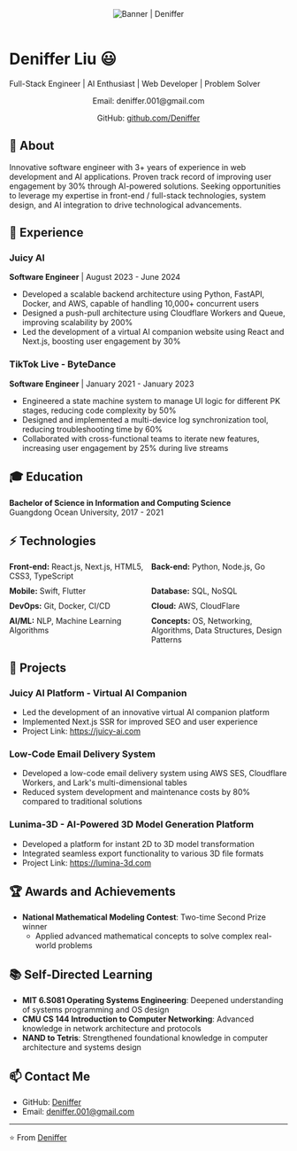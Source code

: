 <div align="center"><img alt="Banner | Deniffer" src="https://i.imgur.com/34fiEUG.gif" /></div>

<br>

# Deniffer Liu 😃

Full-Stack Engineer | AI Enthusiast | Web Developer | Problem Solver

<div align="center">
  <p>Email: deniffer.001@gmail.com</p>
  <p>GitHub: <a href="https://github.com/Deniffer">github.com/Deniffer</a></p>
</div>

## 🧐 About

Innovative software engineer with 3+ years of experience in web development and AI applications. Proven track record of improving user engagement by 30% through AI-powered solutions. Seeking opportunities to leverage my expertise in front-end / full-stack technologies, system design, and AI integration to drive technological advancements.

## 🚀 Experience

<div style="margin-bottom: 20px;">
  <h3>Juicy AI</h3>
  <p><strong>Software Engineer</strong> | August 2023 - June 2024</p>
  <ul>
    <li>Developed a scalable backend architecture using Python, FastAPI, Docker, and AWS, capable of handling 10,000+ concurrent users</li>
    <li>Designed a push-pull architecture using Cloudflare Workers and Queue, improving scalability by 200%</li>
    <li>Led the development of a virtual AI companion website using React and Next.js, boosting user engagement by 30%</li>
  </ul>
</div>

<div style="margin-bottom: 20px;">
  <h3>TikTok Live - ByteDance</h3>
  <p><strong>Software Engineer</strong> | January 2021 - January 2023</p>
  <ul>
    <li>Engineered a state machine system to manage UI logic for different PK stages, reducing code complexity by 50%</li>
    <li>Designed and implemented a multi-device log synchronization tool, reducing troubleshooting time by 60%</li>
    <li>Collaborated with cross-functional teams to iterate new features, increasing user engagement by 25% during live streams</li>
  </ul>
</div>

## 🎓 Education

**Bachelor of Science in Information and Computing Science**  
Guangdong Ocean University, 2017 - 2021

## ⚡ Technologies

<div style="display: grid; grid-template-columns: repeat(2, 1fr); gap: 10px;">
  <div><strong>Front-end:</strong> React.js, Next.js, HTML5, CSS3, TypeScript</div>
  <div><strong>Back-end:</strong> Python, Node.js, Go</div>
  <div><strong>Mobile:</strong> Swift, Flutter</div>
  <div><strong>Database:</strong> SQL, NoSQL</div>
  <div><strong>DevOps:</strong> Git, Docker, CI/CD</div>
  <div><strong>Cloud:</strong> AWS, CloudFlare</div>
  <div><strong>AI/ML:</strong> NLP, Machine Learning Algorithms</div>
  <div><strong>Concepts:</strong> OS, Networking, Algorithms, Data Structures, Design Patterns</div>
</div>

## 🚀 Projects

<div style="margin-bottom: 20px;">
  <h3>Juicy AI Platform - Virtual AI Companion</h3>
  <ul>
    <li>Led the development of an innovative virtual AI companion platform</li>
    <li>Implemented Next.js SSR for improved SEO and user experience</li>
    <li>Project Link: <a href="https://juicy-ai.com">https://juicy-ai.com</a></li>
  </ul>
</div>

<div style="margin-bottom: 20px;">
  <h3>Low-Code Email Delivery System</h3>
  <ul>
    <li>Developed a low-code email delivery system using AWS SES, Cloudflare Workers, and Lark's multi-dimensional tables</li>
    <li>Reduced system development and maintenance costs by 80% compared to traditional solutions</li>
  </ul>
</div>

<div style="margin-bottom: 20px;">
  <h3>Lunima-3D - AI-Powered 3D Model Generation Platform</h3>
  <ul>
    <li>Developed a platform for instant 2D to 3D model transformation</li>
    <li>Integrated seamless export functionality to various 3D file formats</li>
    <li>Project Link: <a href="https://lumina-3d.com">https://lumina-3d.com</a></li>
  </ul>
</div>

## 🏆 Awards and Achievements

- **National Mathematical Modeling Contest**: Two-time Second Prize winner
  - Applied advanced mathematical concepts to solve complex real-world problems

## 📚 Self-Directed Learning

- **MIT 6.S081 Operating Systems Engineering**: Deepened understanding of systems programming and OS design
- **CMU CS 144 Introduction to Computer Networking**: Advanced knowledge in network architecture and protocols
- **NAND to Tetris**: Strengthened foundational knowledge in computer architecture and systems design

## 📫 Contact Me

- GitHub: [Deniffer](https://github.com/Deniffer)
- Email: deniffer.001@gmail.com

---

⭐️ From [Deniffer](https://github.com/Deniffer)
